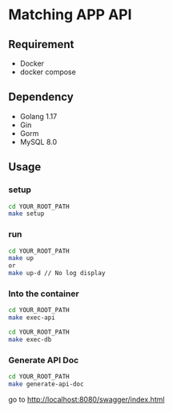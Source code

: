# Matching APP API

## Requirement

* Docker
* docker compose

## Dependency
* Golang 1.17
* Gin
* Gorm
* MySQL 8.0

## Usage

### setup
```bash
cd YOUR_ROOT_PATH
make setup
```

### run
```bash
cd YOUR_ROOT_PATH
make up
or
make up-d // No log display
```

### Into the container
```bash
cd YOUR_ROOT_PATH
make exec-api
```

```bash
cd YOUR_ROOT_PATH
make exec-db
```

### Generate API Doc
```bash
cd YOUR_ROOT_PATH
make generate-api-doc
```

go to <http://localhost:8080/swagger/index.html>